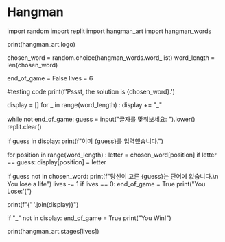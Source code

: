 # Hangman

import random
import replit
import hangman_art
import hangman_words

print(hangman_art.logo)

chosen_word = random.choice(hangman_words.word_list)
word_length = len(chosen_word)

end_of_game = False 
lives = 6

#testing code
print(f'Pssst, the solution is {chosen_word}.')


display = []
for _ in range(word_length) :
        display += "_"

while not end_of_game:
  guess = input("글자를 맞춰보세요: ").lower()
  replit.clear()
  
  if guess in display:
        print(f"이미 {guess}를 입력했습니다.")


  for position in range(word_length) :
     letter = chosen_word[position]
     if letter == guess:
       display[position] = letter

  if guess not in chosen_word:
    print(f"당신이 고른 {guess}는 단어에 없습니다.\n You lose a life")
    lives -= 1
    if lives == 0:
      end_of_game = True
      print("You Lose:'(")
        
  print(f"{' '.join(display)}")

  if "_" not in display:
    end_of_game = True
    print("You Win!")

  print(hangman_art.stages[lives])
